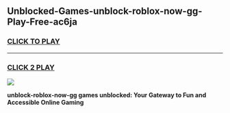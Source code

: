 
## Unblocked-Games-unblock-roblox-now-gg-Play-Free-ac6ja
<h3>
<a href="https://premium76.site?title=unblock-roblox-now-gg&ref=10A">CLICK TO PLAY</a></h3>
<hr>

<h3>
<a href="https://premium76.site?title=unblock-roblox-now-gg&ref=10A">CLICK 2 PLAY</a>
  
</h3>

<a href="https://premium76.site?title=unblock-roblox-now-gg&ref=10A"><img src="https://clearcache.store/games.png"></a>


**unblock-roblox-now-gg games unblocked: Your Gateway to Fun and Accessible Online Gaming**
